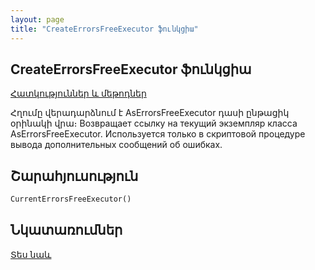 ```yaml
---
layout: page
title: "CreateErrorsFreeExecutor ֆունկցիա"
---
```


## CreateErrorsFreeExecutor ֆունկցիա

[Հատկություններ և մեթոդներ](../AsErrorsFreeExecutor.md)


Հղումը վերադարձնում է AsErrorsFreeExecutor դասի ընթացիկ օրինակի վրա։ 
Возвращает ссылку на текущий экземпляр класса AsErrorsFreeExecutor. Используется только в скриптовой процедуре вывода дополнительных сообщений об ошибках.

## Շարահյուսություն

```vb
CurrentErrorsFreeExecutor()
```

## Նկատառումներ

[Տես նաև](../../constructors.html)


